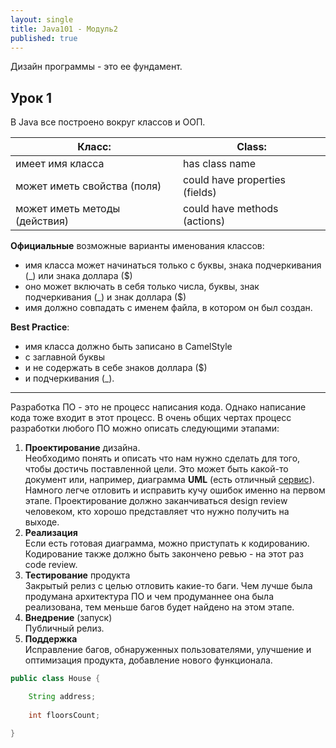 ```yaml
---
layout: single
title: Java101 - Модуль2
published: true
---
```

Дизайн программы - это ее фундамент.

## Урок 1

В Java все построено вокруг классов и ООП.

| Класс:                        |Class:                         |
| ----------------------------- | ----------------------------- |
| имеет имя класса              |has class name                 |
| может иметь свойства (поля)   |could have properties (fields) |
| может иметь методы (действия) |could have methods (actions)   |

**Официальные** возможные варианты именования классов:

- имя класса может начинаться только с буквы, знака подчеркивания (_) или знака доллара ($)  
- оно может включать в себя только числа, буквы, знак подчеркивания (_) и знак доллара ($)
- имя должно совпадать с именем файла, в котором он был создан.

**Best Practice**:  
- имя класса должно быть записано в CamelStyle  
- с заглавной буквы  
- и не содержать в себе знаков доллара ($)  
- и подчеркивания (_).

---

Разработка ПО - это не процесс написания кода. Однако написание кода тоже входит в этот процесс.
В очень общих чертах процесс разработки любого ПО можно описать следующими этапами:  

1. **Проектирование** дизайна.  
Необходимо понять и описать что нам нужно сделать для того, чтобы достичь поставленной цели. Это может быть какой-то документ или, например, диаграмма **UML** (есть отличный [сервис](https://www.draw.io/)). Намного легче отловить и исправить кучу ошибок именно на первом этапе. Проектирование должно заканчиваться design review человеком, кто хорошо представляет что нужно получить на выходе.  
2. **Реализация**  
Если есть готовая диаграмма, можно приступать к кодированию. Кодирование также должно быть закончено ревью - на этот раз code review.
3. **Тестирование** продукта  
Закрытый релиз с целью отловить какие-то баги. Чем лучше была продумана архитектура ПО и чем продуманнее она была реализована, тем меньше багов будет найдено на этом этапе.
4. **Внедрение** (запуск)  
Публичный релиз.
5. **Поддержка**  
Исправление багов, обнаруженных пользователями, улучшение и оптимизация продукта, добавление нового функционала.

```java  
public class House {  

    String address;  
    
    int floorsCount;  

}  
```